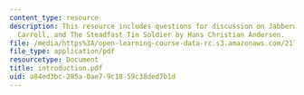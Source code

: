 ```yaml
---
content_type: resource
description: This resource includes questions for discussion on Jabberwocky by Lewis
  Carroll, and The Steadfast Tin Soldier by Hans Christian Andersen.
file: /media/https%3A/open-learning-course-data-rc.s3.amazonaws.com/21l-706-studies-in-film-fall-2005/a84ed3bc285a0ae79c1859c38ded7b1d_introduction.pdf
file_type: application/pdf
resourcetype: Document
title: introduction.pdf
uid: a84ed3bc-285a-0ae7-9c18-59c38ded7b1d
---
```

